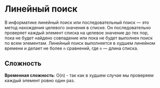 # Линейный поиск

В информатике линейный поиск или последовательный поиск — это метод нахождения целевого значения в списке. Он последовательно проверяет каждый элемент списка на целевое значение до тех пор, пока не будет найдено совпадение или пока не будет выполнен поиск по всем элементам. Линейный поиск выполняется в худшем линейном времени и делает не более `n` сравнений, где `n` — длина списка.

## Сложность

**Временная сложность**: O(n) - так как в худшем случае мы проверяем каждый элемент ровно один раз.
